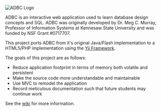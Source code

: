 ![ADBC Logo](http://adbc.kennesaw.edu/images/adbc.png)

ADBC is an interactive web application used to learn database design concepts and SQL. ADBC was originally developed by Dr. Meg C. Murray, Professor of Information Systems at Kennesaw State University and was funded by NSF Grant #0717707.

This project ports ADBC from it's original Java/Flash implementation to a HTML5/PHP implementation using the [Yii Framework](http://www.yiiframework.com/).

The goals of this project are as follows:

* Reduce application footprint in terms of memory both volatile and persistent
* Make the source code more understandable and maintainable
* Use MVC to remodel the application
* Record meticulous documentation such that future students may continue work

See the [wiki](https://github.com/zyrolasting/adbc-yii/wiki/) for more information.
